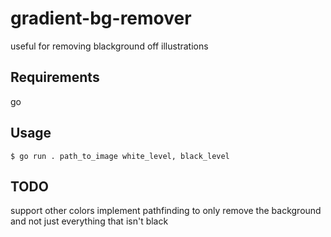 #  gradient-bg-remover
useful for removing blackground off illustrations

## Requirements
go

## Usage
```
$ go run . path_to_image white_level, black_level
```

## TODO
support other colors
implement pathfinding to only remove the background and not just everything that isn't black
